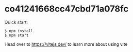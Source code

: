 # co41241668cc47cbd71a078fc

Quick start:

```
$ npm install
$ npm start
```

Head over to https://vitejs.dev/ to learn more about using vite
